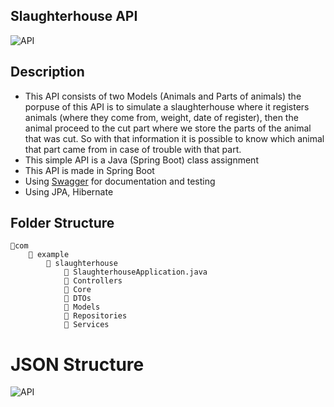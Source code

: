 ## Slaughterhouse API

<img src="https://user-images.githubusercontent.com/62404655/225074329-30498859-e806-4c4e-b9ce-26c676bb2bac.png" alt="API" /> 
                                                                                                                            
## Description

- This API consists of two Models (Animals and Parts of animals) the porpuse of this API is to simulate a slaughterhouse where it registers animals (where they come from, weight, date of register), then the animal proceed to the cut part where we store the parts of the animal that was cut. So with that information it is possible to know which animal that part came from in case of trouble with that part. 
- This simple API is a Java (Spring Boot) class assignment
- This API is made in Spring Boot
- Using [Swagger](https://springdoc.org/) for documentation and testing
- Using JPA, Hibernate

## Folder Structure
```
📂com 
    📂 example 
        📂 slaughterhouse 
            📃 SlaughterhouseApplication.java 
            📁 Controllers
            📁 Core
            📁 DTOs
            📁 Models
            📁 Repositories
            📁 Services
```

# JSON Structure

<img src="https://user-images.githubusercontent.com/62404655/225074920-4b1d4c16-1626-4eac-bd54-a7c3f9a8ed98.png" alt="API" />
